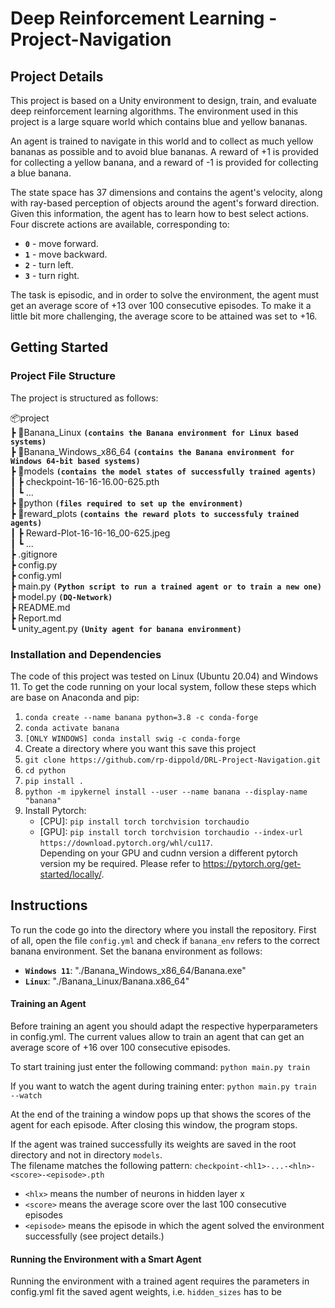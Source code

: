 # Deep Reinforcement Learning - Project-Navigation

## Project Details
This project is based on a Unity environment to design, train, and evaluate deep reinforcement learning algorithms.
The environment used in this project is a large square world which contains blue and yellow bananas.

An agent is trained to navigate in this world and to collect as much yellow bananas as possible and to avoid blue bananas.
A reward of +1 is provided for collecting a yellow banana, and a reward of -1 is provided for collecting a blue banana.

The state space has 37 dimensions and contains the agent's velocity, along with ray-based perception of objects around the agent's forward direction. Given this information, the agent has to learn how to best select actions. Four discrete actions are available, corresponding to:

- **`0`** - move forward.
- **`1`** - move backward.
- **`2`** - turn left.
- **`3`** - turn right.

The task is episodic, and in order to solve the environment, the agent must get an average score of +13 over 100 consecutive episodes. To make it a little bit more challenging, the average score to be attained was set to +16.

## Getting Started

### Project File Structure
The project is structured as follows:

📦project<br>
 ┣ 📂Banana_Linux  **`(contains the Banana environment for Linux based systems)`** <br>
 ┣ 📂Banana_Windows_x86_64  **`(contains the Banana environment for Windows 64-bit based systems)`** <br>
 ┣ 📂models  **`(contains the model states of successfully trained agents)`** <br>
 ┃ ┣ checkpoint-16-16-16.00-625.pth<br>
 ┃ ┗ ...<br>
 ┣ 📂python **`(files required to set up the environment)`** <br>
 ┣ 📂reward_plots **`(contains the reward plots to successfuly trained agents)`** <br>
 ┃ ┣ Reward-Plot-16-16-16_00-625.jpeg<br>
 ┃ ┗ ...<br>
 ┣ .gitignore <br>
 ┣ config.py  <br>
 ┣ config.yml <br>
 ┣ main.py **`(Python script to run a trained agent or to train a new one)`**<br>
 ┣ model.py **`(DQ-Network)`**<br>
 ┣ README.md <br>
 ┣ Report.md <br>
 ┗ unity_agent.py **`(Unity agent for banana environment)`**<br>
 
### Installation and Dependencies

The code of this project was tested on Linux (Ubuntu 20.04) and Windows 11. To get the code running on your local system, follow these steps
which are base on Anaconda and pip:

1.  `conda create --name banana python=3.8 -c conda-forge`
2.  `conda activate banana`
3.  `[ONLY WINDOWS] conda install swig -c conda-forge`
4.  Create a directory where you want this save this project
5.  `git clone https://github.com/rp-dippold/DRL-Project-Navigation.git`
6.  `cd python`
7.  `pip install .`
8.  `python -m ipykernel install --user --name banana --display-name "banana"`
9.  Install Pytorch:
    * [CPU]: `pip install torch torchvision torchaudio`
    * [GPU]: `pip install torch torchvision torchaudio --index-url https://download.pytorch.org/whl/cu117`.\
    Depending on your GPU and cudnn version a different pytorch version my be required. Please refer to 
    https://pytorch.org/get-started/locally/.


## Instructions
To run the code go into the directory where you install the repository. First of all, open the file `config.yml` and check if `banana_env` refers to the correct banana environment. Set the banana environment as follows:

* **`Windows 11`**: "./Banana_Windows_x86_64/Banana.exe"
* **`Linux`**: "./Banana_Linux/Banana.x86_64"

#### Training an Agent
Before training an agent you should adapt the respective hyperparameters in config.yml. The current values allow to train an agent that can get an average score of +16 over 100 consecutive episodes.

To start training just enter the following command: `python main.py train`

If you want to watch the agent during training enter: `python main.py train --watch`

At the end of the training a window pops up that shows the scores of the agent for each episode. After closing this 
window, the program stops.

If the agent was trained successfully its weights are saved in the root directory and not in directory `models`. \
The filename matches the following pattern: `checkpoint-<hl1>-...-<hln>-<score>-<episode>.pth`
* `<hlx>` means the number of neurons in hidden layer x
* `<score>` means the average score over the last 100 consecutive episodes
* `<episode>` means the episode in which the agent solved the environment successfully (see project details.)

#### Running the Environment with a Smart Agent
Running the environment with a trained agent requires the parameters in config.yml fit the saved agent weights, i.e.
`hidden_sizes` has to be 

